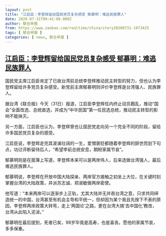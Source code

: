```yaml
---
layout: post
title: "江启臣：李登辉留给国民党员复杂感受 郁慕明：难逃民族罪人"
date: 2020-07-31T00:41:00.000Z
author: 联合早报
from: https://www.zaobao.com/realtime/china/story20200731-1073425
tags: [ 联合早报 ]
categories: [ news, 联合早报 ]
---
```

<!--1596156060000-->
[江启臣：李登辉留给国民党员复杂感受 郁慕明：难逃民族罪人](https://www.zaobao.com/realtime/china/story20200731-1073425)
------

<div>
<p>国民党主席江启臣肯定了已故台湾前总统李登辉推动民主转型的努力，但也认为李登辉留给许多党员复杂感受。新党前主席郁慕明则评价李登辉是台湾强人、民族罪人。</p><p>据台湾《联合报》今天（31日）报道，江启臣李登辉任内终止动员戡乱，推动“国会”全面改选、总统直选，并成为“中华民国”第一任民选总统，推动民主转型的影响不能抹灭。</p><p>另一方面，江启臣也认为，李登辉曾也让国民党走向另一个完全不同的阶段，留给许多国民党员复杂的感受。</p><section id="imu"><div id="dfp-ad-imu1-wrapper" class="dfp-tag-wrapper"><div id="dfp-ad-imu1" class="dfp-tag-wrapper"></div></div></section><p>江启臣说，李登辉走完其波澜壮阔的一生，爱憎褒贬都随着李登辉的辞世而划下句点，功过评断留待后人，“希望李前总统安息，期盼家属节哀”。</p><p>郁慕明则是在面簿上写道，李登辉本来可以是两岸伟人，后来选做台湾强人，最后难逃民族罪人。</p><p>郁慕明说，李登辉在开放中国大陆探亲、两岸官方接触之初坐上大位，在关键时刻掌握台湾的大陆政策，并派苏志诚、郑淑敏做两岸密使。</p><p>他写道：“本来两岸可以逐渐步上正轨，尤其大陆并无并吞台湾之意，只求共同缔造统一的中国，台湾甚至有机会主导和平统一，但却因为某个我且先按下不表的原因，李登辉两岸政策大转弯，走上‘两国论’之路，更在台湾大搞‘去中国化’教改，台湾从此陷入泥淖。”</p><div id="innity-in-post"></div><div id="dfp-ad-midarticlespecial-wrapper" class="dfp-tag-wrapper"><div id="dfp-ad-midarticlespecial" class="dfp-tag-wrapper"></div></div><p>郁慕明在最后提到，死者已矣，98岁毕竟是高寿，也是喜丧。愿他的家属节哀，多多保重。</p>
</div>
